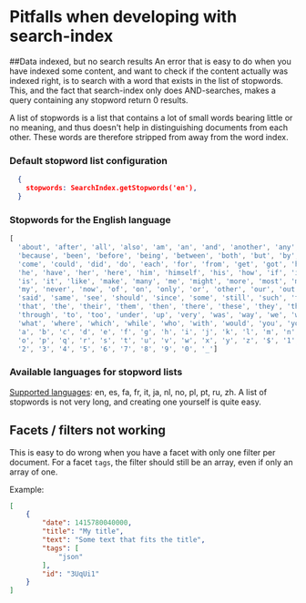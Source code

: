 # Pitfalls when developing with search-index

##Data indexed, but no search results
An error that is easy to do when you have indexed some content, and want to check if the content actually was indexed right, is to search with a word that exists in the list of stopwords. This, and the fact that search-index only does AND-searches, makes a query containing any stopword return 0 results.

A list of stopwords is a list that contains a lot of small words bearing little or no meaning, and thus doesn't help in distinguishing documents from each other. These words are therefore stripped from away from the word index.

### Default stopword list configuration 
```json
  {
    stopwords: SearchIndex.getStopwords('en'),
  }
```

### Stopwords for the English language
```javascript
[
  'about', 'after', 'all', 'also', 'am', 'an', 'and', 'another', 'any', 'are', 'as', 'at', 'be',
  'because', 'been', 'before', 'being', 'between', 'both', 'but', 'by', 'came', 'can',
  'come', 'could', 'did', 'do', 'each', 'for', 'from', 'get', 'got', 'has', 'had',
  'he', 'have', 'her', 'here', 'him', 'himself', 'his', 'how', 'if', 'in', 'into',
  'is', 'it', 'like', 'make', 'many', 'me', 'might', 'more', 'most', 'much', 'must',
  'my', 'never', 'now', 'of', 'on', 'only', 'or', 'other', 'our', 'out', 'over',
  'said', 'same', 'see', 'should', 'since', 'some', 'still', 'such', 'take', 'than',
  'that', 'the', 'their', 'them', 'then', 'there', 'these', 'they', 'this', 'those',
  'through', 'to', 'too', 'under', 'up', 'very', 'was', 'way', 'we', 'well', 'were',
  'what', 'where', 'which', 'while', 'who', 'with', 'would', 'you', 'your',
  'a', 'b', 'c', 'd', 'e', 'f', 'g', 'h', 'i', 'j', 'k', 'l', 'm', 'n',
  'o', 'p', 'q', 'r', 's', 't', 'u', 'v', 'w', 'x', 'y', 'z', '$', '1',
  '2', '3', '4', '5', '6', '7', '8', '9', '0', '_']
```

### Available languages for stopword lists
[Supported languages](https://github.com/fergiemcdowall/stopword/tree/master/lib): en, es, fa, fr, it, ja, nl, no, pl, pt, ru, zh. A list of stopwords is not very long, and creating one yourself is quite easy.

## Facets / filters not working
This is easy to do wrong when you have a facet with only one filter per document. For a facet `tags`, the filter should still be an array, even if only an array of one.

Example:
```json
[
    {
        "date": 1415780040000,
        "title": "My title",
        "text": "Some text that fits the title",
        "tags": [
            "json"
        ],
        "id": "3UqUi1"
    }
]
```
